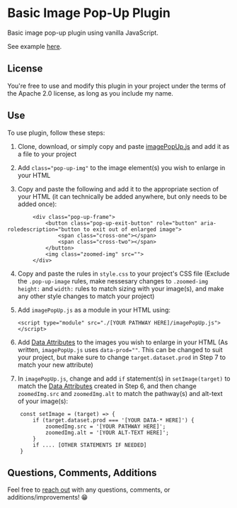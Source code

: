 # Basic Image Pop-Up Plugin

Basic image pop-up plugin using vanilla JavaScript. 

See example [here](https://nfalbo213.github.io/pop-up_image/).

## License

You're free to use and modify this plugin in your project under the terms of the Apache 2.0 license, as long as you include my name.

## Use

To use plugin, follow these steps:

1) Clone, download, or simply copy and paste [imagePopUp.js](https://github.com/nfalbo213/pop-up_image/blob/main/imagePopUp.js) and add it as a file to your project

2) Add `class="pop-up-img"` to the image element(s) you wish to enlarge in your HTML

3) Copy and paste the following and add it to the appropriate section of your HTML (it can technically be added anywhere, but only needs to be added once):

```
        <div class="pop-up-frame">
            <button class="pop-up-exit-button" role="button" aria-roledescription="button to exit out of enlarged image">
                <span class="cross-one"></span>
                <span class="cross-two"></span>
            </button>
            <img class="zoomed-img" src="">
        </div>
``` 

4) Copy and paste the rules in `style.css` to your project's CSS file (Exclude the `.pop-up-image` rules, make nessesary changes to `.zoomed-img` `height:` and `width:` rules to match sizing with your image(s), and make any other style changes to match your project)

5) Add `imagePopUp.js` as a module in your HTML using:

    ```
    <script type="module" src="./[YOUR PATHWAY HERE]/imagePopUp.js"></script>
    ```

6) Add [Data Attributes](https://developer.mozilla.org/en-US/docs/Web/HTML/Global_attributes/data-*) to the images you wish to enlarge in your HTML (As written, `imagePopUp.js` uses `data-prod=""`. This can be changed to suit your project, but make sure to change `target.dataset.prod` in Step 7 to match your new attribute)

7) In `imagePopUp.js`, change and add `if` statement(s) in `setImage(target)` to match the [Data Attributes](https://developer.mozilla.org/en-US/docs/Web/HTML/Global_attributes/data-*) created in Step 6, and then change `zoomedImg.src` and `zoomedImg.alt`  to match the pathway(s) and alt-text of your image(s):

```
    const setImage = (target) => {
        if (target.dataset.prod === '[YOUR DATA-* HERE]') {
            zoomedImg.src = '[YOUR PATHWAY HERE]';
            zoomedImg.alt = '[YOUR ALT-TEXT HERE]';
        }
        if .... [OTHER STATEMENTS IF NEEDED]
    }
```

## Questions, Comments, Additions

Feel free to [reach out](https://nick.falbo.dev/#contact) with any questions, comments, or additions/improvements! 😁